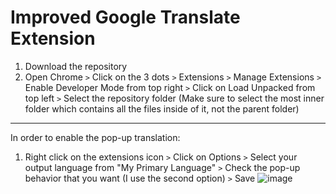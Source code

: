 # Improved Google Translate Extension
1. Download the repository
2. Open Chrome `>` Click on the 3 dots `>` Extensions `>` Manage Extensions `>` Enable Developer Mode from top right `>` Click on Load Unpacked from top left `>` Select the repository folder (Make sure to select the most inner folder which contains all the files inside of it, not the parent folder)
---
In order to enable the pop-up translation:
1. Right click on the extensions icon `>` Click on Options `>` Select your output language from "My Primary Language" `>` Check the pop-up behavior that you want (I use the second option) `>` Save
![image](https://github.com/user-attachments/assets/34b0889c-224a-4acc-bcec-bd0e988ac757)
